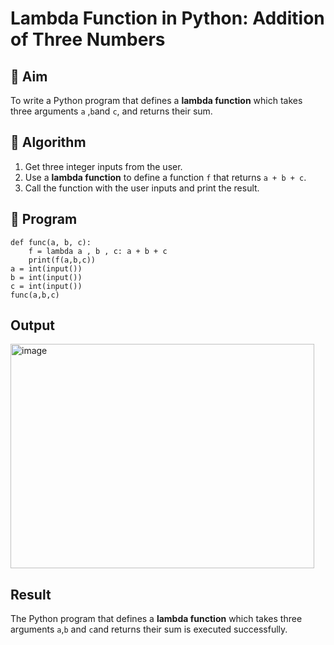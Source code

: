 # Lambda Function in Python: Addition of Three Numbers

## 🎯 Aim
To write a Python program that defines a **lambda function** which takes three arguments `a` ,`b`and `c`, and returns their sum.

## 🧠 Algorithm
1. Get three integer inputs from the user.
2. Use a **lambda function** to define a function `f` that returns `a + b + c`.
3. Call the function with the user inputs and print the result.

## 🧾 Program
```
def func(a, b, c):
    f = lambda a , b , c: a + b + c
    print(f(a,b,c)) 
a = int(input())
b = int(input())
c = int(input())
func(a,b,c)

```

## Output
<img width="486" height="359" alt="image" src="https://github.com/user-attachments/assets/8f2e16a1-f3c6-4a97-bdf7-c8abea545a23" />


## Result
The Python program that defines a **lambda function** which takes three arguments `a`,`b` and `c`and returns their sum is executed successfully.
